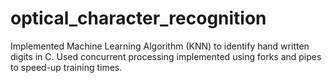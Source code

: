 # optical_character_recognition
Implemented Machine Learning Algorithm (KNN) to identify hand written digits in C. Used concurrent processing implemented using forks and pipes to speed-up training times.
